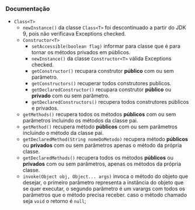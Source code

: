 ### Documentação
* ````Class<T>````
  * ````newInstance()```` da classe ````Class<T>```` foi descontinuado a partir do JDK 9, pois não verificava Exceptions checked.
  * ````Constructor<T>````
    * ````setAccessible(boolean flag)```` informar para classe que é para tornar os métodos privados em públicos.
    * ````newInstance()```` da classe ````Constructor<T>```` válida Exceptions checked.
    * ````getConstructor()```` recupara construtor **público** com ou sem parâmetro.
    * ````getConstructors()```` recuperar todos construtores publicos.
    * ````getDeclaredConstructor()```` recupara construtor **público** ou **privado** com ou sem parâmetro.
    * ````getDeclaredConstructors()```` recupera todos construtores públicos e privados.
  * ````getMethods()```` recupera todos os métodos **públicos** com ou sem parâmetros incluindo os métodos da classe pai.
  * ````getMethod()```` recupera método **públicos** com ou sem parâmetros incluindo o método da classe pai.
  * ````getDeclaredMethod(String nomeDoMetodo)```` recupera método **públicos** ou **privados** com ou sem parâmetros apenas o método da própria classe.
  * ````getDeclaredMethods()```` recupera todos os métodos **públicos** ou **privados** com ou sem parâmetros, apenas os métodos da própria classe.
  * ````invoke(Object obj, Object... args)```` invoca o método do objeto que desejar, o primeiro parâmetro representa a instância do objeto que se quer executar, o segundo parâmetro é um varargs com todos os parâmetros que o método precisa receber. caso o método chamado seja `void` o retorno é `null`;
  
  
 
